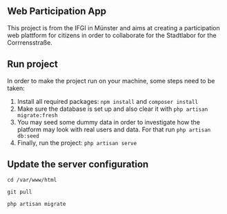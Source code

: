 ## Web Participation App

This project is from the IFGI in Münster and aims at creating a participation web plattform for citizens in order to collaborate for the Stadtlabor for the Corrrensstraße.

## Run project

In order to make the project run on your machine, some steps need to be taken:
1. Install all required packages: ````npm install```` and ```composer install```
2. Make sure the database is set up and also clear it with ```php artisan migrate:fresh```
3. You may seed some dummy data in order to investigate how the platform may look with real users and data. For that run  ```php artisan db:seed```
3. Finally, run the project: ````php artisan serve````


## Update the server configuration
````cd /var/www/html````

````git pull````

````php artisan migrate````
